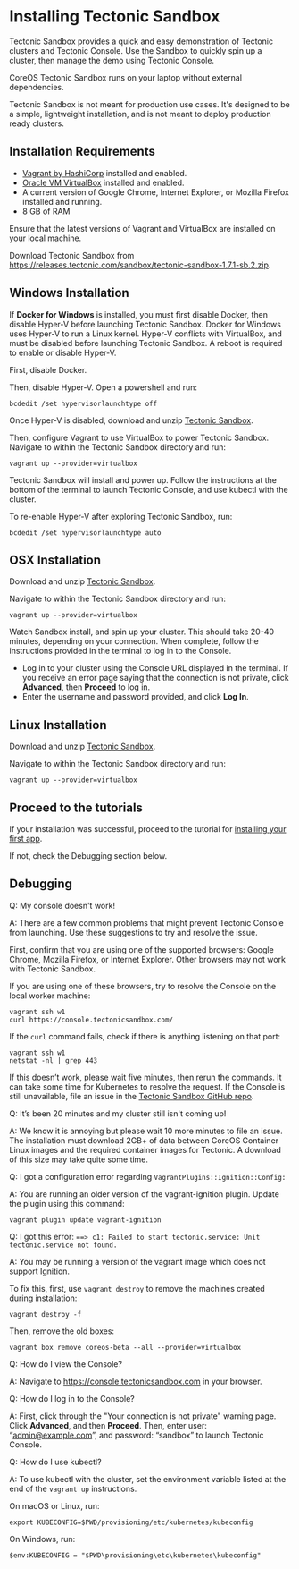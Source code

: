 # Installing Tectonic Sandbox

Tectonic Sandbox provides a quick and easy demonstration of Tectonic clusters and Tectonic Console. Use the Sandbox to quickly spin up a cluster, then manage the demo using Tectonic Console.

CoreOS Tectonic Sandbox runs on your laptop without external dependencies.

Tectonic Sandbox is not meant for production use cases. It's designed to be a simple, lightweight installation, and is not meant to deploy production ready clusters.

## Installation Requirements

* [Vagrant by HashiCorp][vagrant] installed and enabled.
* [Oracle VM VirtualBox][virtualbox] installed and enabled.
* A current version of Google Chrome, Internet Explorer, or Mozilla Firefox installed and running.
* 8 GB of RAM

Ensure that the latest versions of Vagrant and VirtualBox are installed on your local machine.

Download Tectonic Sandbox from https://releases.tectonic.com/sandbox/tectonic-sandbox-1.7.1-sb.2.zip.

## Windows Installation

If **Docker for Windows** is installed, you must first disable Docker, then disable Hyper-V before launching Tectonic Sandbox. Docker for Windows uses Hyper-V to run a Linux kernel. Hyper-V conflicts with VirtualBox, and must be disabled before launching Tectonic Sandbox. A reboot is required to enable or disable Hyper-V.

First, disable Docker.

Then, disable Hyper-V. Open a powershell and run:

```
bcdedit /set hypervisorlaunchtype off
```

Once Hyper-V is disabled, download and unzip [Tectonic Sandbox][sandbox-download].

Then, configure Vagrant to use VirtualBox to power Tectonic Sandbox. Navigate to within the Tectonic Sandbox directory and run:

```
vagrant up --provider=virtualbox
```

Tectonic Sandbox will install and power up. Follow the instructions at the bottom of the terminal to launch Tectonic Console, and use kubectl with the cluster.

To re-enable Hyper-V after exploring Tectonic Sandbox, run:

```
bcdedit /set hypervisorlaunchtype auto
```

## OSX Installation

Download and unzip [Tectonic Sandbox][sandbox-download].

Navigate to within the Tectonic Sandbox directory and run:

```
vagrant up --provider=virtualbox
```

Watch Sandbox install, and spin up your cluster. This should take 20-40 minutes, depending on your connection. When complete, follow the instructions provided in the terminal to log in to the Console.
* Log in to your cluster using the Console URL displayed in the terminal. If you receive an error page saying that the connection is not private, click **Advanced**, then **Proceed** to log in.
* Enter the username and password provided, and click **Log In**.

## Linux Installation

Download and unzip [Tectonic Sandbox][sandbox-download].

Navigate to within the Tectonic Sandbox directory and run:

```
vagrant up --provider=virtualbox
```

## Proceed to the tutorials

If your installation was successful, proceed to the tutorial for [installing your first app][first-app].

If not, check the Debugging section below.

## Debugging

Q: My console doesn't work!

A: There are a few common problems that might prevent Tectonic Console from launching. Use these suggestions to try and resolve the issue.

First, confirm that you are using one of the supported browsers: Google Chrome, Mozilla Firefox, or Internet Explorer. Other browsers may not work with Tectonic Sandbox.

If you are using one of these browsers, try to resolve the Console on the local worker machine:

```
vagrant ssh w1
curl https://console.tectonicsandbox.com/
```

If the `curl` command fails, check if there is anything listening on that port:

```
vagrant ssh w1
netstat -nl | grep 443
```

If this doesn’t work, please wait five minutes, then rerun the commands. It can take some time for Kubernetes to resolve the request. If the Console is still unavailable, file an issue in the [Tectonic Sandbox GitHub repo][sandbox-repo].

Q: It’s been 20 minutes and my cluster still isn't coming up!

A: We know it is annoying but please wait 10 more minutes to file an issue. The installation must download 2GB+ of data between CoreOS Container Linux images and the required container images for Tectonic. A download of this size may take quite some time.

Q: I got a configuration error regarding `VagrantPlugins::Ignition::Config:`

A: You are running an older version of the vagrant-ignition plugin. Update the plugin using this command:

```
vagrant plugin update vagrant-ignition
```

Q: I got this error: `==> c1: Failed to start tectonic.service: Unit tectonic.service not found.`

A: You may be running a version of the vagrant image which does not support Ignition.

To fix this, first, use `vagrant destroy` to remove the machines created during installation:

```
vagrant destroy -f
```

Then, remove the old boxes:

```
vagrant box remove coreos-beta --all --provider=virtualbox
```

Q: How do I view the Console?

A: Navigate to https://console.tectonicsandbox.com in your browser.

Q: How do I log in to the Console?

A: First, click through the "Your connection is not private" warning page. Click **Advanced**, and then **Proceed**. Then, enter user: “admin@example.com”, and password: “sandbox” to launch Tectonic Console.

Q: How do I use kubectl?

A: To use kubectl with the cluster, set the environment variable listed at the end of the `vagrant up` instructions.

On macOS or Linux, run:

```
export KUBECONFIG=$PWD/provisioning/etc/kubernetes/kubeconfig
```

On Windows, run:

```
$env:KUBECONFIG = "$PWD\provisioning\etc\kubernetes\kubeconfig"
```


[vagrant]: https://www.vagrantup.com/downloads.html
[virtualbox]: https://www.virtualbox.org/wiki/Downloads
[sandbox-download]: https://releases.tectonic.com/sandbox/tectonic-sandbox-1.7.1-tectonic.2.zip
[sandbox-repo]: https://github.com/coreos-inc/tectonic-sandbox
[first-app]: first-app.md
